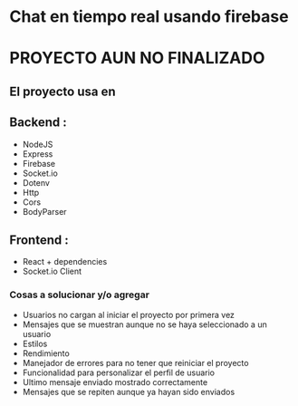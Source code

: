 # Chat en tiempo real usando firebase

# PROYECTO AUN NO FINALIZADO

## El proyecto usa en
## Backend :
* NodeJS
* Express
* Firebase
* Socket.io
* Dotenv
* Http
* Cors
* BodyParser

## Frontend :
* React + dependencies
* Socket.io Client

### Cosas a solucionar y/o agregar
* Usuarios no cargan al iniciar el proyecto por primera vez
* Mensajes que se muestran aunque no se haya seleccionado a un usuario
* Estilos
* Rendimiento
* Manejador de errores para no tener que reiniciar el proyecto
* Funcionalidad para personalizar el perfil de usuario
* Ultimo mensaje enviado mostrado correctamente
* Mensajes que se repiten aunque ya hayan sido enviados